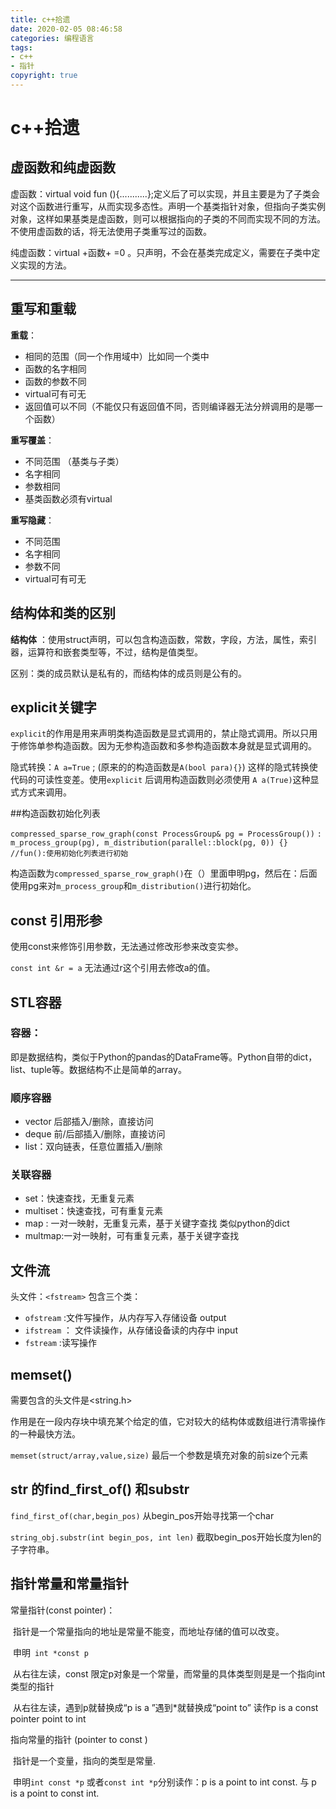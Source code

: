```yaml
---
title: c++拾遗
date: 2020-02-05 08:46:58
categories: 编程语言
tags:
- c++
- 指针
copyright: true
---
```


# c++拾遗

## 虚函数和纯虚函数

虚函数：virtual void fun (){...........};定义后了可以实现，并且主要是为了子类会对这个函数进行重写，从而实现多态性。声明一个基类指针对象，但指向子类实例对象，这样如果基类是虚函数，则可以根据指向的子类的不同而实现不同的方法。不使用虚函数的话，将无法使用子类重写过的函数。

纯虚函数：virtual +函数+ =0 。只声明，不会在基类完成定义，需要在子类中定义实现的方法。

<!--more-->

----

## 重写和重载

**重载**：

- 相同的范围（同一个作用域中）比如同一个类中
- 函数的名字相同
- 函数的参数不同
- virtual可有可无
- 返回值可以不同（不能仅只有返回值不同，否则编译器无法分辨调用的是哪一个函数）

**重写覆盖**：

- 不同范围 （基类与子类）
- 名字相同
- 参数相同
- 基类函数必须有virtual

**重写隐藏**：

- 不同范围
- 名字相同
- 参数不同
- virtual可有可无


## 结构体和类的区别

**结构体** ：使用struct声明，可以包含构造函数，常数，字段，方法，属性，索引器，运算符和嵌套类型等，不过，结构是值类型。

区别：类的成员默认是私有的，而结构体的成员则是公有的。

## explicit关键字

`explicit`的作用是用来声明类构造函数是显式调用的，禁止隐式调用。所以只用于修饰单参构造函数。因为无参构造函数和多参构造函数本身就是显式调用的。

隐式转换：`A a=True` ; (原来的的构造函数是`A(bool para){}`)  这样的隐式转换使代码的可读性变差。使用`explicit` 后调用构造函数则必须使用 `A a(True)`这种显式方式来调用。

##构造函数初始化列表

`compressed_sparse_row_graph(const ProcessGroup& pg = ProcessGroup())`
    `: m_process_group(pg), m_distribution(parallel::block(pg, 0)) {} //fun():使用初始化列表进行初始`

构造函数为`compressed_sparse_row_graph()`在（）里面申明pg，然后在：后面使用pg来对`m_process_group`和`m_distribution()`进行初始化。

## const 引用形参

使用const来修饰引用参数，无法通过修改形参来改变实参。

`const int &r = a`  无法通过r这个引用去修改a的值。 

## STL容器

### 容器：

即是数据结构，类似于Python的pandas的DataFrame等。Python自带的dict，list、tuple等。数据结构不止是简单的array。

### 顺序容器

- vector   后部插入/删除，直接访问 
- deque  前/后部插入/删除，直接访问 
- list：双向链表，任意位置插入/删除 

### 关联容器

- set：快速查找，无重复元素
- multiset：快速查找，可有重复元素
- map : 一对一映射，无重复元素，基于关键字查找 类似python的dict 
- multmap:一对一映射，可有重复元素，基于关键字查找

## 文件流

头文件：`<fstream>` 包含三个类：

- `ofstream` :文件写操作，从内存写入存储设备 output
- `ifstream` ： 文件读操作，从存储设备读的内存中 input
- `fstream`   :读写操作  

## memset()

需要包含的头文件是<string.h>

作用是在一段内存块中填充某个给定的值，它对较大的结构体或数组进行清零操作的一种最快方法。

`memset(struct/array,value,size)` 最后一个参数是填充对象的前size个元素

## str 的find_first_of() 和substr

`find_first_of(char,begin_pos)` 从begin_pos开始寻找第一个char

`string_obj.substr(int begin_pos, int len)` 截取begin_pos开始长度为len的子字符串。

## 指针常量和常量指针

常量指针(const pointer)：

​	指针是一个常量指向的地址是常量不能变，而地址存储的值可以改变。 

​	申明` int *const p` 

​	从右往左读，const 限定p对象是一个常量，而常量的具体类型则是是一个指向int类型的指针

​	从右往左读，遇到p就替换成“p is a ”遇到*就替换成“point to”   读作p is a const pointer point to int 

指向常量的指针 (pointer to const )

​	指针是一个变量，指向的类型是常量.

​	申明`int const *p` 或者`const int *p`分别读作：p is a point to int const. 与 p is a point to const int. 